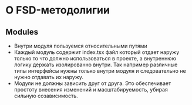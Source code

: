 # О FSD-методолигии
## Modules
- Внутри модуля пользуемся относительными путями
- Каждый модуль содержит index.tsx файл который отдает наружу только то что должно использоваться
в проекте, а внутреннюю логику держать изолированно внутри. 
Так например различные типы интерфейсы нужны только внутри модуля и
следовательно не нужно отдавать их наружу. 
- Модули не должны зависить друг от друга. Это обеспечивает простоту внесения изменений и масштабируемость,
убирая сильную созависимость.

